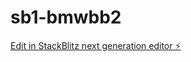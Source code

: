 # sb1-bmwbb2

[Edit in StackBlitz next generation editor ⚡️](https://stackblitz.com/~/github.com/CodeOfYuki/sb1-bmwbb2)